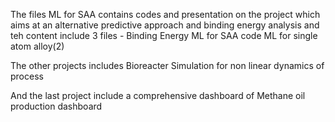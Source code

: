 The files ML for SAA contains codes and presentation on the project which aims at an alternative predictive approach and binding energy analysis and teh content include 3 files -
Binding Energy 
ML for SAA code
ML for single atom alloy(2)

The other projects includes Bioreacter Simulation for non linear dynamics of process

And the last project include a comprehensive dashboard of Methane oil production dashboard 
